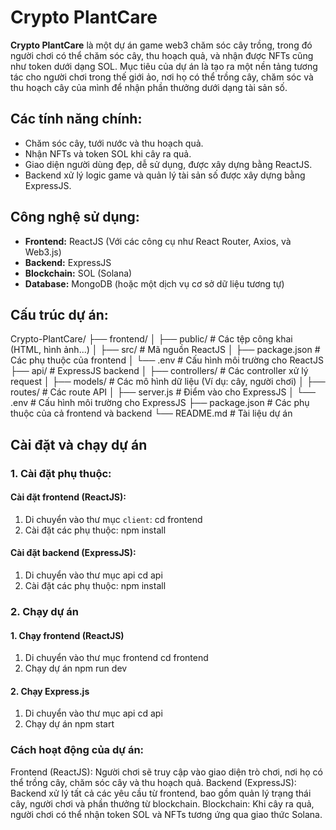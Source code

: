 # Crypto PlantCare

**Crypto PlantCare** là một dự án game web3 chăm sóc cây trồng, trong đó người chơi có thể chăm sóc cây, thu hoạch quả, và nhận được NFTs cũng như token dưới dạng SOL. Mục tiêu của dự án là tạo ra một nền tảng tương tác cho người chơi trong thế giới ảo, nơi họ có thể trồng cây, chăm sóc và thu hoạch cây của mình để nhận phần thưởng dưới dạng tài sản số.

## Các tính năng chính:
- Chăm sóc cây, tưới nước và thu hoạch quả.
- Nhận NFTs và token SOL khi cây ra quả.
- Giao diện người dùng đẹp, dễ sử dụng, được xây dựng bằng ReactJS.
- Backend xử lý logic game và quản lý tài sản số được xây dựng bằng ExpressJS.

## Công nghệ sử dụng:
- **Frontend:** ReactJS (Với các công cụ như React Router, Axios, và Web3.js)
- **Backend:** ExpressJS
- **Blockchain:** SOL (Solana)
- **Database:** MongoDB (hoặc một dịch vụ cơ sở dữ liệu tương tự)

## Cấu trúc dự án:

Crypto-PlantCare/ 
├── frontend/ 
│ ├── public/ # Các tệp công khai (HTML, hình ảnh...) 
│ ├── src/ # Mã nguồn ReactJS 
│ ├── package.json # Các phụ thuộc của frontend 
│ └── .env # Cấu hình môi trường cho ReactJS 
├── api/ # ExpressJS backend 
│ ├── controllers/ # Các controller xử lý request 
│ ├── models/ # Các mô hình dữ liệu (Ví dụ: cây, người chơi) 
│ ├── routes/ # Các route API 
│ ├── server.js # Điểm vào cho ExpressJS 
│ └── .env # Cấu hình môi trường cho ExpressJS 
├── package.json # Các phụ thuộc của cả frontend và backend 
└── README.md # Tài liệu dự án

## Cài đặt và chạy dự án

### 1. Cài đặt phụ thuộc:

#### Cài đặt frontend (ReactJS):
1. Di chuyển vào thư mục `client`:
   cd frontend
2. Cài đặt các phụ thuộc:
   npm install
#### Cài đặt backend (ExpressJS):
1. Di chuyển vào thư mục api
   cd api
2. Cài đặt các phụ thuộc:
   npm install

### 2. Chạy dự án

#### 1. Chạy frontend (ReactJS)
1. Di chuyển vào thư mục frontend
   cd frontend
2. Chạy dự án
   npm run dev
#### 2. Chạy Express.js
1. Di chuyển vào thư mục api
   cd api
2. Chạy dự án
   npm start


### Cách hoạt động của dự án:
Frontend (ReactJS): Người chơi sẽ truy cập vào giao diện trò chơi, nơi họ có thể trồng cây, chăm sóc cây và thu hoạch quả.
Backend (ExpressJS): Backend xử lý tất cả các yêu cầu từ frontend, bao gồm quản lý trạng thái cây, người chơi và phần thưởng từ blockchain.
Blockchain: Khi cây ra quả, người chơi có thể nhận token SOL và NFTs tương ứng qua giao thức Solana.

